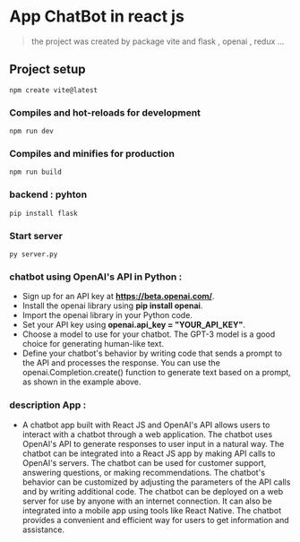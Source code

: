 # App ChatBot in react js

> the project was created by package vite and  flask , openai , redux ...

## Project setup

```
npm create vite@latest
```

### Compiles and hot-reloads for development

```
npm run dev
```

### Compiles and minifies for production

```
npm run build
```
### backend : pyhton

```
pip install flask
```
### Start server

```
py server.py
```
### chatbot using OpenAI's API in Python : 

* Sign up for an API key at **https://beta.openai.com/**.
* Install the openai library using **pip install openai**.
* Import the openai library in your Python code.
* Set your API key using **openai.api_key = "YOUR_API_KEY"**.
* Choose a model to use for your chatbot. The GPT-3 model is a good choice for generating human-like text.
* Define your chatbot's behavior by writing code that sends a prompt to the API and processes the response. You can use the openai.Completion.create() function to     generate text based on a prompt, as shown in the example above.

### description App : 
- A chatbot app built with React JS and OpenAI's API allows users to interact with a chatbot through a web application. The chatbot uses OpenAI's API to generate responses to user input in a natural way. The chatbot can be integrated into a React JS app by making API calls to OpenAI's servers. The chatbot can be used for customer support, answering questions, or making recommendations. The chatbot's behavior can be customized by adjusting the parameters of the API calls and by writing additional code. The chatbot can be deployed on a web server for use by anyone with an internet connection. It can also be integrated into a mobile app using tools like React Native. The chatbot provides a convenient and efficient way for users to get information and assistance.



